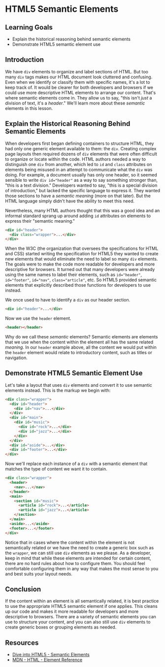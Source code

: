 # HTML5 Semantic Elements

## Learning Goals

- Explain the historical reasoning behind semantic elements
- Demonstrate HTML5 semantic element use

## Introduction

We have `div` elements to organize and label sections of HTML. But too many
`div` tags makes our HTML document look cluttered and confusing. Even when we
identify or classify them with specific names, it's a lot to keep track of. It
would be clearer for both developers and browsers if we could use more
descriptive HTML elements to arrange our content. That's where semantic elements
come in. They allow us to say, "this isn't _just_ a division of text, it's a
_header_." We'll learn more about these _semantic_ elements in this lesson.

## Explain the Historical Reasoning Behind Semantic Elements

When developers first began defining containers to structure HTML, they had only
one generic element available to them: the `div`. Creating complex page layouts
then required dozens of `div` elements that were often difficult to organize or
locate within the code. HTML authors needed a way to distinguish one `div` from
another, which led to `id` and `class` attributes on elements being misused in
an attempt to communicate what the `div` was doing. For example, a document
usually has only one header, so it seemed sensible to write `div id="header"` as
a way to say something stronger than, "this is a text division." Developers
wanted to say, "this is a special division of introduction," but lacked the
specific language to express it. They wanted those sections to have a _semantic
meaning_ (more on that later). But the HTML language simply didn't have the
ability to meet this need.

Nevertheless, many HTML authors thought that this was a good idea and an
informal standard sprang up around adding `id` attributes on elements to express
their "semantic meaning."

```html
<div id="header">
  <div class="wrapper">...</div>
</div>
```

When the W3C (the organization that oversees the specifications for HTML and
CSS) started writing the specification for HTML5 they wanted to create new
elements that would eliminate the need to label so many `div` elements. The
goals were to make the code more readable for developers and more descriptive
for browsers. It turned out that many developers were already using the same
names to label their elements, such as `id="header"`, `id="footer"`, `id="nav"`,
`class="article"`, etc. So HTML5 provided semantic elements that explicitly
described those functions for developers to use instead.

We once used to have to identify a `div` as our header section.

```html
<div id="header">...</div>
```

Now we use the `header` element.

```html
<header></header>
```

Why do we call these _semantic_ elements? Semantic elements are elements that we
use when the content within the element all has the same related _meaning_. In
our `header` example above, all the content we would put within the `header`
element would relate to introductory content, such as titles or navigation.

## Demonstrate HTML5 Semantic Element Use

Let's take a layout that uses `div` elements and convert it to use semantic
elements instead. This is the markup we begin with:

```html
<div class="wrapper">
  <div id="header">
    <div id="nav">...</div>
  </div>
  <div id="main">
    <div id="music">
      <div id="rock">...</div>
      <div id="jazz">...</div>
    </div>
  </div>
  <div id="aside">...</div>
  <div id="footer">...</div>
</div>
```

Now we'll replace each instance of a `div` with a semantic element that matches
the type of content we want it to contain.

```html
<div class="wrapper">
  <header>
    <nav>...</nav>
  </header>
  <main>
    <section id="music">
      <article id="rock">...</article>
      <article id="jazz">...</article>
    </section>
  </main>
  <aside>...</aside>
  <footer>...</footer>
</div>
```

Notice that in cases where the content within the element is not semantically
related or we have the need to create a generic box such as the `wrapper`, we
can still use `div` elements as we please. As a developer, keep in mind that
while these elements are intended for certain content, there are no hard rules
about how to configure them. You should feel comfortable configuring them in any
way that makes the most sense to you and best suits your layout needs.

## Conclusion

If the content within an element is all semantically related, it is best
practice to use the appropriate HTML5 semantic element if one applies. This
cleans up our code and makes it more readable for developers and more
descriptive to browsers. There are a variety of semantic elements you can use to
structure your content, and you can also still use `div` elements to create
generic boxes or grouping elements as needed.

## Resources

- [Dive into HTML5 - Semantic Elements](http://diveintohtml5.info/semantics.html#new-elements)
- [MDN - HTML - Element Reference](https://developer.mozilla.org/en-US/docs/Web/HTML/Element)
